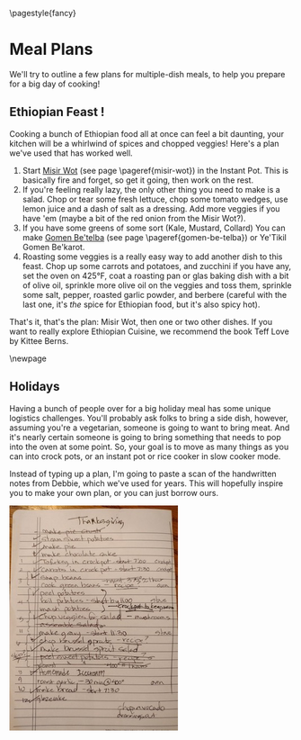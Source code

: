 \pagestyle{fancy}
# Meal Plans

We'll try to outline a few plans for multiple-dish meals, to help you prepare
for a big day of cooking!

## Ethiopian Feast !

Cooking a bunch of Ethiopian food all at once can feel a bit daunting, your
kitchen will be a whirlwind of spices and chopped veggies! Here's a plan we've
used that has worked well.

1. Start [Misir Wot](#misir-wot) (see page \pageref{misir-wot}) in the Instant Pot.
   This is basically fire and forget, so get it going, then work on the rest.
2. If you're feeling really lazy, the only other thing you need to make is a
   salad. Chop or tear some fresh lettuce, chop some tomato wedges, use lemon
   juice and a dash of salt as a dressing. Add more veggies if you have 'em
   (maybe a bit of the red onion from the Misir Wot?).
3. If you have some greens of some sort (Kale, Mustard, Collard) You can make
   [Gomen Be'telba](#gomen-be-telba) (see page \pageref{gomen-be-telba}) or Ye'Tikil
   Gomen Be'karot.
4. Roasting some veggies is a really easy way to add another dish to this feast.
   Chop up some carrots and potatoes, and zucchini if you have any, set the oven
   on 425°F, coat a roasting pan or glas baking dish with a bit of olive oil,
   sprinkle more olive oil on the veggies and toss them, sprinkle some salt,
   pepper, roasted garlic powder, and berbere (careful with the last one, it's
   *the* spice for Ethiopian food, but it's also spicy hot).

That's it, that's the plan: Misir Wot, then one or two other dishes. If you want
to really explore Ethiopian Cuisine, we recommend the book Teff Love by Kittee
Berns.


\newpage
## Holidays

Having a bunch of people over for a big holiday meal has some unique logistics
challenges. You'll probably ask folks to bring a side dish, however, assuming
you're a vegetarian, someone is going to want to bring meat. And it's nearly
certain someone is going to bring something that needs to pop into the oven at
some point. So, your goal is to move as many things as you can into crock pots,
or an instant pot or rice cooker in slow cooker mode.

Instead of typing up a plan, I'm going to paste a scan of the handwritten notes
from Debbie, which we've used for years. This will hopefully inspire you to make
your own plan, or you can just borrow ours.

![Thanksgiving Cheat Sheet](./images/thanksgiving-cheatsheet.jpg)
